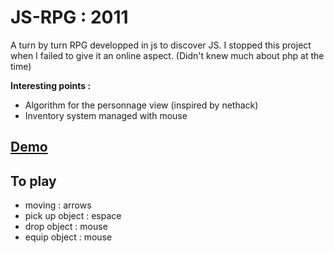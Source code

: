 JS-RPG : 2011
=============

A turn by turn RPG developped in js to discover JS.
I stopped this project when I failed to give it an online aspect. (Didn't knew much about php at the time)

**Interesting points :**
- Algorithm for the personnage view (inspired by nethack)
- Inventory system managed with mouse

## [Demo](https://js-rpg.herokuapp.com/index.html)

To play
-------

- moving         : arrows
- pick up object : espace
- drop object    : mouse
- equip object   : mouse
